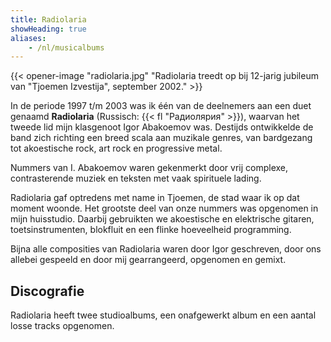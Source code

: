 ```yaml
---
title: Radiolaria
showHeading: true
aliases:
    - /nl/musicalbums
---
```


{{< opener-image "radiolaria.jpg" "Radiolaria treedt op bij 12-jarig jubileum van \"Tjoemen Izvestija\", september 2002." >}}

In de periode 1997 t/m 2003 was ik één van de deelnemers aan een duet genaamd **Radiolaria** (Russisch: {{< fl "Радиолярия" >}}), waarvan het tweede lid mijn klasgenoot Igor Abakoemov was. Destijds ontwikkelde de band zich richting een breed scala aan muzikale genres, van bardgezang tot akoestische rock, art rock en progressive metal.

Nummers van I. Abakoemov waren gekenmerkt door vrij complexe, contrasterende muziek en teksten met vaak spirituele lading.

Radiolaria gaf optredens met name in Tjoemen, de stad waar ik op dat moment woonde. Het grootste deel van onze nummers was opgenomen in mijn huisstudio.
Daarbij gebruikten we akoestische en elektrische gitaren, toetsinstrumenten, blokfluit en een flinke hoeveelheid programming.

Bijna alle composities van Radiolaria waren door Igor geschreven, door ons allebei gespeeld en door mij gearrangeerd, opgenomen en gemixt.

## Discografie

Radiolaria heeft twee studioalbums, een onafgewerkt album en een aantal losse tracks opgenomen.
